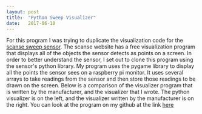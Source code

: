 ```yaml
---
layout: post
title:  "Python Sweep Visualizer"
date:   2017-06-10 
---
```


For this program I was trying to duplicate the visualization code for the [scanse sweep sensor][scanse-sweep]. The scanse website has a free visualization program that displays all of the objects the sensor detects as points on a screen. In order to better understand the sensor, I set out to clone this program using the sensor's python library. My program uses the pygame library to display all the points the sensor sees on a raspberry pi monitor. It uses several arrays to take readings from the sensor and then store those readings to be drawn on the screen. Below is a comparison of the visualizer program that is written by the manufacturer, and the visualizer that I wrote.  The python visualizer is on the left, and the visualizer written by the manufacturer is on the right.  You can look at the program on my github at the link [here][github-repo]

[github-repo]: https://github.com/theshoe1029/Power-Wheels-Team/blob/86703ed78bdb096a5fb02323ce03b14120ba3899/Python/SweepVisualizer.py
[scanse-sweep]: http://scanse.io
